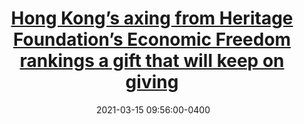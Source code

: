 ---
layout: post
title: <a href='https://www.scmp.com/week-asia/opinion/article/3125211/hong-kongs-axing-heritage-foundations-economic-freedom-rankings' target="_blank">Hong Kong’s axing from Heritage Foundation’s Economic Freedom rankings a gift that will keep on giving</a> 
date:  2021-03-15 09:56:00-0400
description: Market failures related to global finance and Covid-19 should have made policymakers realise that to function well, free markets require sound rules. Hong Kong needs to consider how it can achieve a better state-market balance in a post-pandemic world rather than cling to outmoded ideas of the free market.
tags: HK_Economic_Repositioning
categories: English
---